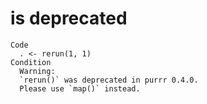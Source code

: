 # is deprecated

    Code
      . <- rerun(1, 1)
    Condition
      Warning:
      `rerun()` was deprecated in purrr 0.4.0.
      Please use `map()` instead.

